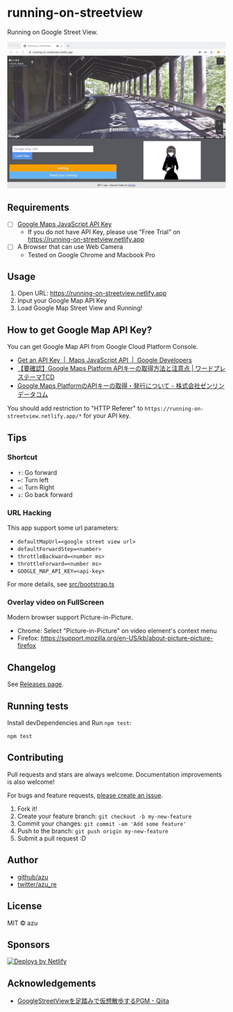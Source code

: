 # running-on-streetview

Running on Google Street View.

[![running-on-streetview image](docs/resources/capture.png)](https://twitter.com/azu_re/status/1258700638990393344)

## Requirements

- [ ] [Google Maps JavaScript API Key](https://developers.google.com/maps/documentation/javascript/get-api-key)
    - If you do not have API Key, please use "Free Trial" on <https://running-on-streetview.netlify.app> 
- [ ] A Browser that can use Web Camera
    - Tested on Google Chrome and Macbook Pro
 
## Usage

1. Open URL: <https://running-on-streetview.netlify.app>
2. Input your Google Map API Key
3. Load Google Map Street View and Running!

## How to get Google Map API Key?

You can get Google Map API from Google Cloud Platform Console.

- [Get an API Key  |  Maps JavaScript API  |  Google Developers](https://developers.google.com/maps/documentation/javascript/get-api-key)
- [【要確認】Google Maps Platform APIキーの取得方法と注意点 | ワードプレステーマTCD](https://design-plus1.com/tcd-w/2018/08/google-maps-platform-api.html)
- [Google Maps PlatformのAPIキーの取得・発行について - 株式会社ゼンリンデータコム](https://www.zenrin-datacom.net/business/gmapsapi/api_key/index.html)

You should add restriction to "HTTP Referer" to `https://running-on-streetview.netlify.app/*` for your API key.

## Tips

### Shortcut

- <kbd>↑</kbd>: Go forward
- <kbd>←</kbd>: Turn left
- <kbd>→</kbd>: Turn Right
- <kbd>↓</kbd>: Go back forward

### URL Hacking

This app support some url parameters:

- `defaultMapUrl=<google street view url>`
- `defaultForwardStep=<number>`
- `throttleBackward=<number ms>`
- `throttleForward=<number ms>`
- `GOOGLE_MAP_API_KEY=<api-key>`

For more details, see [src/bootstrap.ts](src/bootstrap.ts)

### Overlay video on FullScreen

Modern browser support Picture-in-Picture.

- Chrome: Select "Picture-in-Picture" on video element's context menu
- Firefox: <https://support.mozilla.org/en-US/kb/about-picture-picture-firefox>

## Changelog

See [Releases page](https://github.com/azu/running-on-streetview/releases).

## Running tests

Install devDependencies and Run `npm test`:

    npm test

## Contributing

Pull requests and stars are always welcome.
Documentation improvements is also welcome!

For bugs and feature requests, [please create an issue](https://github.com/azu/running-on-streetview/issues).

1. Fork it!
2. Create your feature branch: `git checkout -b my-new-feature`
3. Commit your changes: `git commit -am 'Add some feature'`
4. Push to the branch: `git push origin my-new-feature`
5. Submit a pull request :D

## Author

- [github/azu](https://github.com/azu)
- [twitter/azu_re](https://twitter.com/azu_re)

## License

MIT © azu

## Sponsors
          
<a href="https://www.netlify.com">
<img src="https://www.netlify.com/img/global/badges/netlify-color-bg.svg" alt="Deploys by Netlify" />
</a>

## Acknowledgements

- [GoogleStreetViewを足踏みで仮想散歩するPGM - Qiita](https://qiita.com/shizuoka_miyako_19911118/items/90553c64d2b6b7d888ec)
